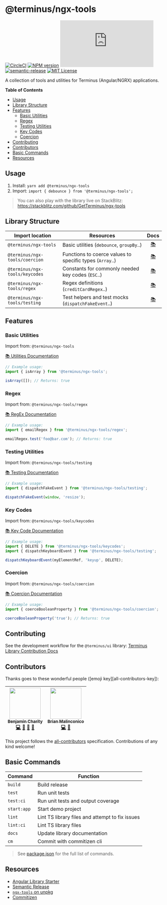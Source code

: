 # @terminus/ngx-tools


[![CircleCI][circle-badge]][circle-link]
[![NPM version][npm-version-image]][npm-url]
[![Library size][file-size-badge]][raw-distribution-js]
[![semantic-release][semantic-release-badge]][semantic-release]
[![MIT License][license-image]][license-url]

A collection of tools and utilities for Terminus (Angular/NGRX) applications.


<!-- START doctoc generated TOC please keep comment here to allow auto update -->
<!-- DON'T EDIT THIS SECTION, INSTEAD RE-RUN doctoc TO UPDATE -->
**Table of Contents**

- [Usage](#usage)
- [Library Structure](#library-structure)
- [Features](#features)
  - [Basic Utilities](#basic-utilities)
  - [Regex](#regex)
  - [Testing Utilities](#testing-utilities)
  - [Key Codes](#key-codes)
  - [Coercion](#coercion)
- [Contributing](#contributing)
- [Contributors](#contributors)
- [Basic Commands](#basic-commands)
- [Resources](#resources)

<!-- END doctoc generated TOC please keep comment here to allow auto update -->


## Usage

1. Install: `yarn add @terminus/ngx-tools`
1. Import: `import { debounce } from '@terminus/ngx-tools';`

> You can also play with the library live on StackBlitz:
> https://stackblitz.com/github/GetTerminus/ngx-tools


## Library Structure


| Import location                | Resources                                                 | Docs                      |
|--------------------------------|-----------------------------------------------------------|:-------------------------:|
| `@terminus/ngx-tools`          | Basic utilities (`debounce`, `groupBy`..)                 | [:books:][docs-utilities] |
| `@terminus/ngx-tools/coercion` | Functions to coerce values to specific types  (`Array`..) | [:books:][docs-coercion]  |
| `@terminus/ngx-tools/keycodes` | Constants for commonly needed key codes (`ESC`..)         | [:books:][docs-keycodes]  |
| `@terminus/ngx-tools/regex`    | Regex definitions (`creditCardRegex`..)                   | [:books:][docs-regex]     |
| `@terminus/ngx-tools/testing`  | Test helpers and test mocks (`dispatchFakeEvent`..)       | [:books:][docs-testing]   |


## Features


### Basic Utilities

Import from: `@terminus/ngx-tools`

[:books: Utilities Documentation][docs-utilities]

```typescript
// Example usage:
import { isArray } from '@terminus/ngx-tools';

isArray([]); // Returns: true
```


### Regex

Import from: `@terminus/ngx-tools/regex`

[:books: RegEx Documentation][docs-regex]

```typescript
// Example usage:
import { emailRegex } from '@terminus/ngx-tools/regex';

emailRegex.test('foo@bar.com'); // Returns: true
```


### Testing Utilities

Import from: `@terminus/ngx-tools/testing`

[:books: Testing Documentation][docs-testing]

```typescript
// Example usage:
import { dispatchFakeEvent } from '@terminus/ngx-tools/testing';

dispatchFakeEvent(window, 'resize');
```


### Key Codes

Import from: `@terminus/ngx-tools/keycodes`

[:books: Key Code Documentation][docs-keycodes]

```typescript
// Example usage:
import { DELETE } from '@terminus/ngx-tools/keycodes';
import { dispatchKeyboardEvent } from '@terminus/ngx-tools/testing';

dispatchKeyboardEvent(myElementRef, 'keyup', DELETE);
```


### Coercion

Import from: `@terminus/ngx-tools/coercion`

[:books: Coercion Documentation][docs-coercion]

```typescript
// Example usage:
import { coerceBooleanProperty } from '@terminus/ngx-tools/coercion';

coerceBooleanProperty('true'); // Returns: true
```


## Contributing

See the development workflow for the `@terminus/ui` library: [Terminus Library Contribution Docs][dev-wiki]


## Contributors

Thanks goes to these wonderful people ([emoji key][all-contributors-key]):

<!-- ALL-CONTRIBUTORS-LIST:START - Do not remove or modify this section -->
<!-- prettier-ignore -->
| [<img src="https://avatars3.githubusercontent.com/u/270193?v=4" width="100px;"/><br /><sub><b>Benjamin Charity</b></sub>](http://benjamincharity.com)<br />[💻](https://github.com/GetTerminus/ngx-tools/commits?author=benjamincharity "Code") [🔧](#tool-benjamincharity "Tools") [🤔](#ideas-benjamincharity "Ideas, Planning, & Feedback") [📖](https://github.com/GetTerminus/ngx-tools/commits?author=benjamincharity "Documentation") | [<img src="https://avatars0.githubusercontent.com/u/19909708?v=4" width="100px;"/><br /><sub><b>Brian Malinconico</b></sub>](https://github.com/bmalinconico)<br />[💻](https://github.com/GetTerminus/ngx-tools/commits?author=bmalinconico "Code") [🤔](#ideas-bmalinconico "Ideas, Planning, & Feedback") |
| :---: | :---: |
<!-- ALL-CONTRIBUTORS-LIST:END -->

This project follows the [all-contributors](https://github.com/kentcdodds/all-contributors) specification. Contributions of any kind welcome!


## Basic Commands

| Command     | Function                                        |
|-------------|-------------------------------------------------|
| `build`     | Build release                                   |
| `test`      | Run unit tests                                  |
| `test:ci`   | Run unit tests and output coverage              |
| `start:app` | Start demo project                              |
| `lint`      | Lint TS library files and attempt to fix issues |
| `lint:ci`   | Lint TS library files                           |
| `docs`      | Update library documentation                    |
| `cm`        | Commit with commitizen cli                      |

> See [package.json][package-json] for the full list of commands.


## Resources

- [Angular Library Starter][library-starter]
- [Semantic Release][semantic-release]
- [`ngx-tools` on unpkg][unpkg-tools]
- [Commitizen][commitizen]




<!-- LINKS -->
[circle-badge]: https://circleci.com/gh/GetTerminus/ngx-tools/tree/master.svg?style=shield
[circle-link]: https://circleci.com/gh/GetTerminus/ngx-tools/tree/master
[file-size-badge]: http://img.badgesize.io/https://unpkg.com/@terminus/ngx-tools/bundle/ngx-tools.umd.min.js?compression=gzip
[raw-distribution-js]: https://unpkg.com/@terminus/ngx-tools/bundle/ngx-tools.umd.min.js
[semantic-release-badge]: https://img.shields.io/badge/%20%20%F0%9F%93%A6%F0%9F%9A%80-semantic--release-e10079.svg
[semantic-release]: https://github.com/semantic-release/semantic-release
[npm-url]: https://npmjs.org/package/@terminus/ngx-tools
[npm-version-image]: http://img.shields.io/npm/v/@terminus/ngx-tools.svg
[license-image]: http://img.shields.io/badge/license-MIT-blue.svg
[license-url]: https://github.com/GetTerminus/ngx-tools/blob/master/LICENSE
[library-starter]: https://github.com/shlomiassaf/angular-library-starter
[semantic-release]: https://github.com/semantic-release/semantic-release
[unpkg-tools]: https://unpkg.com/@terminus/ngx-tools/
[commitizen]: https://github.com/commitizen
[dev-wiki]: https://github.com/GetTerminus/terminus-ui/wiki/Development-Workflow
[package-json]: ./package.json

<!-- Docs -->
[docs-utilities]: ngx-tools/src/README.md
[docs-coercion]: ngx-tools/coercion/README.md
[docs-keycodes]: ngx-tools/keycodes/README.md
[docs-regex]: ngx-tools/regex/README.md
[docs-testing]: ngx-tools/testing/README.md

